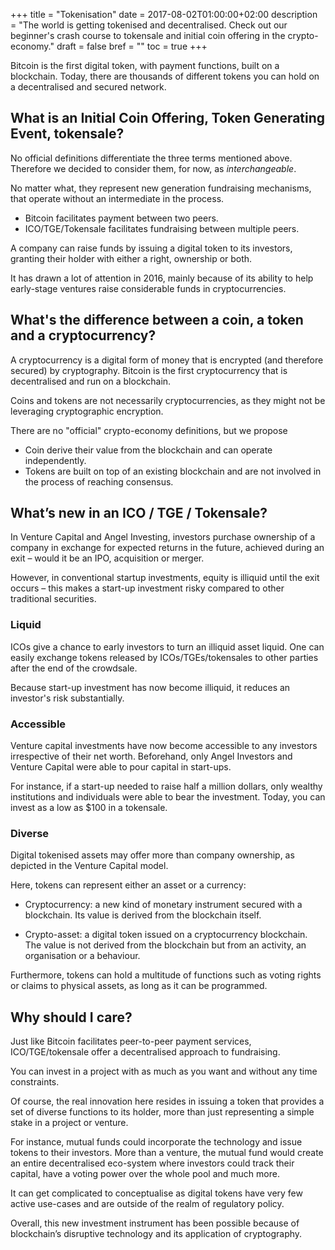 +++
title = "Tokenisation"
date = 2017-08-02T01:00:00+02:00
description = "The world is getting tokenised and decentralised. Check out our beginner's crash course to tokensale and initial coin offering in the crypto-economy."
draft = false
bref = ""
toc = true
+++


Bitcoin is the first digital token, with payment functions, built on a blockchain.
Today, there are thousands of different tokens you can hold on a decentralised and secured network.


## What is an Initial Coin Offering, Token Generating Event, tokensale?

No official definitions differentiate the three terms mentioned above. Therefore we decided to consider them, for now, as _interchangeable_.

No matter what, they represent new generation fundraising mechanisms, that operate without an intermediate in the process.

* Bitcoin facilitates payment between two peers.
* ICO/TGE/Tokensale facilitates fundraising between multiple peers.

A company can raise funds by issuing a digital token to its investors, granting their holder with either a right, ownership or both.

It has drawn a lot of attention in 2016, mainly because of its ability to help early-stage ventures raise considerable funds in cryptocurrencies.


## What's the difference between a coin, a token and a cryptocurrency?

A cryptocurrency is a digital form of money that is encrypted (and therefore secured) by cryptography. Bitcoin is the first cryptocurrency that is decentralised and run on a blockchain.

Coins and tokens are not necessarily cryptocurrencies, as they might not be leveraging cryptographic encryption.

There are no "official" crypto-economy definitions, but we propose

* Coin derive their value from the blockchain and can operate independently.
* Tokens are built on top of an existing blockchain and are not involved in the process of reaching consensus.


## What’s new in an ICO / TGE / Tokensale?

In Venture Capital and Angel Investing, investors purchase ownership of a company in exchange for expected returns in the future, achieved during an exit – would it be an IPO, acquisition or merger.

However, in conventional startup investments, equity is illiquid until the exit occurs – this makes a start-up investment risky compared to other traditional securities.


### Liquid

ICOs give a chance to early investors to turn an illiquid asset liquid.
One can easily exchange tokens released by ICOs/TGEs/tokensales to other parties after the end of the crowdsale.

Because start-up investment has now become illiquid, it reduces an investor's risk substantially.


### Accessible

Venture capital investments have now become accessible to any investors irrespective of their net worth.
Beforehand, only Angel Investors and Venture Capital were able to pour capital in start-ups.

For instance, if a start-up needed to raise half a million dollars, only wealthy institutions and individuals were able to bear the investment. Today, you can invest as a low as $100 in a tokensale.


### Diverse

Digital tokenised assets may offer more than company ownership, as depicted in the Venture Capital model.

Here, tokens can represent either an asset or a currency:

* Cryptocurrency: a new kind of monetary instrument secured with a blockchain. Its value is derived from the blockchain itself.

* Crypto-asset: a digital token issued on a cryptocurrency blockchain. The value is not derived from the blockchain but from an activity, an organisation or a behaviour.

Furthermore, tokens can hold a multitude of functions such as voting rights or claims to physical assets, as long as it can be programmed.


## Why should I care?

Just like Bitcoin facilitates peer-to-peer payment services, ICO/TGE/tokensale offer a decentralised approach to fundraising.

You can invest in a project with as much as you want and without any time constraints.

Of course, the real innovation here resides in issuing a token that provides a set of diverse functions to its holder, more than just representing a simple stake in a project or venture.

For instance, mutual funds could incorporate the technology and issue tokens to their investors. More than a venture, the mutual fund would create an entire decentralised eco-system where investors could track their capital, have a voting power over the whole pool and much more.

It can get complicated to conceptualise as digital tokens have very few active use-cases and are outside of the realm of regulatory policy.

Overall, this new investment instrument has been possible because of blockchain’s disruptive technology and its application of cryptography.
